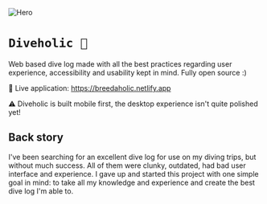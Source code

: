![Hero](https://github.com/franekostrowski/diveholic/blob/main/screenshots/hero.png)

# `Diveholic 🤿`

Web based dive log made with all the best practices regarding user experience, accessibility and usability kept in mind. Fully open source :)

🔴 Live application: https://breedaholic.netlify.app

⚠️ Diveholic is built mobile first, the desktop experience isn't quite polished yet!

## Back story

I've been searching for an excellent dive log for use on my diving trips, but without much success. All of them were clunky, outdated, had bad user interface and experience. I gave up and started this project with one simple goal in mind: to take all my knowledge and experience and create the best dive log I'm able to.
